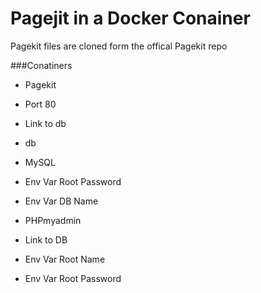 # Pagejit in a Docker Conainer

Pagekit files are cloned form the offical Pagekit repo

###Conatiners
- Pagekit
 - Port 80
 - Link to db
 
- db
 - MySQL
 - Env Var Root Password
 - Env Var DB Name
 
- PHPmyadmin
 - Link to DB
 - Env Var Root Name
 - Env Var Root Password
